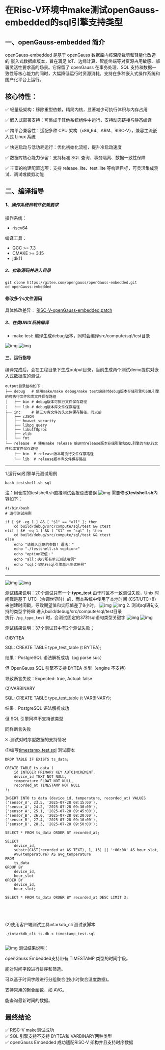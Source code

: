 
# 在Risc-V环境中make测试openGauss-embedded的sql引擎支持类型

## 一、openGauss-embedded 简介
openGauss-embedded 是基于 openGauss 数据库内核深度裁剪和轻量化改造的 嵌入式数据库版本，旨在满足 IoT、边缘计算、智能终端等对资源占用敏感、部署灵活性要求高的场景。它保留了 openGauss 在事务处理、SQL 支持和数据一致性等核心能力的同时，大幅降低运行时资源消耗，支持在多种嵌入式操作系统和国产化平台上运行。

## 核心特性：
✅ 轻量级架构：移除重型依赖，精简内核，显著减少可执行体积与内存占用

✅ 嵌入式部署支持：可集成于其他系统组件中运行，支持动态链接与静态编译

✅ 跨平台兼容性：适配多种 CPU 架构（x86_64、ARM、RISC-V），兼容主流嵌入式 Linux 系统

✅ 快速启动与低功耗运行：优化初始化流程，提升冷启动速度

✅ 数据库核心能力保留：支持标准 SQL 查询、事务隔离、数据一致性保障

✅ 丰富的构建配置选项：支持 release_lite、test_lite 等构建目标，可灵活集成测试、调试或裁剪功能

## 二、编译指导
##### 1、操作系统和软件依赖要求

操作系统：

-   riscv64 


编译工具：
-   GCC >= 7.3
-   CMAKE >= 3.15
-   jdk11

##### 2、拉取源码并进入目录
```
git clone https://gitee.com/opengauss/openGauss-embedded.git
cd openGauss-embedded
```


#### 修改多个c文件源码
具体修改差异： [RISC-V-openGauss-embedded.patch](.\RISC-V-openGauss-embedded.patch)


##### 3、在类UNIX系统编译


- make test: 编译生成debug版本，同时会编译src/compute/sql/test目录

![img](./img/QQ截图20250725215245.png) 
![img](./img/QQ截图20250725215338.png) 






#### 三、运行指导

编译完成后，会在工程目录下生成output目录，当前生成两个测试demo提供对嵌入式数据库的测试。

```
output目录结构如下：
├── debug   # 使用make/make debug/make test编译时debug版本存储引擎和SQL引擎的可执行文件和库文件保存路径
│   ├── bin # debug版本可执行文件保存路径
│   └── lib # debug版本库文件保存路径
├── inc     # 第三方库文件的头文件保存路径，同以前
│   ├── cJSON
│   ├── huawei_security
│   ├── libpg_query
│   ├── libutf8proc
│   ├── zlib
│   └── fmt 
└── release  # 使用make release 编译时release版本存储引擎和SQL引擎的可执行文件和库文件保存路径
    ├── bin  # release版本可执行文件保存路径
    └── lib  # release版本库文件保存路径
```
---
1.运行sql引擎单元测试用例

```
bash testshell.sh sql
```
注：用仓库的testshell.sh直接测试会报语法错误
![img](./img/QQ截图20250725223540.png) 
需要修改**testshell.sh**内容如下：
```
#!/bin/bash
# 运行测试用例

if [ $# -eq 1 ] && [ "$1" == "all" ]; then
    cd build/debug/src/compute/sql/test && ctest 
elif [ $# -eq 1 ] && [ "$1" == "sql" ]; then
    cd build/debug/src/compute/sql/test && ctest
else
    echo "请输入正确的参数! 语法："
    echo "./testshell.sh <option>"
    echo "option取值："
    echo "all：执行所有单元测试用例"
    echo "sql：仅执行sql引擎单元测试用例"
fi

```

---
![img](./img/QQ截图20250725215743.png) 
![img](./img/QQ截图20250725215900.png) 

测试结果说明：20个测试只有一个 **type_test** 由于时区不一致测试失败，Unix 时间戳是基于 UTC（协调世界时）的，而本系统中使用了本地时间 (CST/UTC+8)来创建时间戳，导致期望值和实际值差了8小时。
![img](./img/QQ截图20250725220808.png) 
![img](./img/QQ截图20250725220854.png)
2. 测试sql语句支持的类型字符串
   进入build/debug/src/compute/sql/test目录   
   执行`./pg_type_test` 时，会测试固定的37种sql语句类型关键字
   ![img](./img/QQ截图20250725221259.png) 
   ![img](./img/QQ截图20250725221749.png) 
  
 
测试结果说明：37个测试其中有2个测试失败；

(1)BYTEA

SQL: CREATE TABLE type_test_table (t BYTEA);

结果：PostgreSQL 语法解析成功（pg parse suc）

但 OpenGauss SQL 引擎不支持 BYTEA 类型（engine 不支持）

导致断言失败：Expected: true, Actual: false

(2)VARBINARY

SQL: CREATE TABLE type_test_table (t VARBINARY);

结果：PostgreSQL 语法解析成功

但 SQL 引擎同样不支持该类型

同样断言失败

3 .测试对时序型数据的支持情况

(1)编写[timestamp_test.sql](.\timestamp_test.sql) 测试脚本
```
DROP TABLE IF EXISTS ts_data;

CREATE TABLE ts_data (
    id INTEGER PRIMARY KEY AUTOINCREMENT,
    device_id TEXT NOT NULL,
    temperature FLOAT NOT NULL,
    recorded_at TIMESTAMP NOT NULL
);

INSERT INTO ts_data (device_id, temperature, recorded_at) VALUES
('sensor_A', 23.5, '2025-07-28 08:15:00'),
('sensor_A', 24.2, '2025-07-28 09:30:00'),
('sensor_A', 25.1, '2025-07-28 09:45:00'),
('sensor_B', 26.0, '2025-07-28 08:20:00'),
('sensor_B', 27.4, '2025-07-28 09:10:00'),
('sensor_B', 28.3, '2025-07-28 09:50:00');

SELECT * FROM ts_data ORDER BY recorded_at;

SELECT
    device_id,
    substr(CAST(recorded_at AS TEXT), 1, 13) || ':00:00' AS hour_slot,
    AVG(temperature) AS avg_temperature
FROM
    ts_data
GROUP BY
    device_id,
    hour_slot
ORDER BY
    device_id,
    hour_slot;

SELECT * FROM ts_data ORDER BY recorded_at DESC LIMIT 3;





```

(2)使用客户端测试工具intarkdb_cli 测试该脚本
```
./intarkdb_cli ts.db < timestamp_test.sql


```
![img](./img/QQ截图20250728220622.png) 
测试结果说明：

openGauss Embedded支持带有 TIMESTAMP 类型的时间字段。

能对时间字段进行排序和筛选。

可以基于时间字段进行分组聚合(按小时聚合温度数据)。

支持常用的聚合函数，如 AVG。

能查询最新时间的数据。
## 最终结论
✅ RISC-V make测试成功  
✅ SQL 引擎支持不支持  BYTEA和 VARBINARY两种类型  
✅ openGauss Embedded 成功适配RISC-V 架构并且支持时序数据
